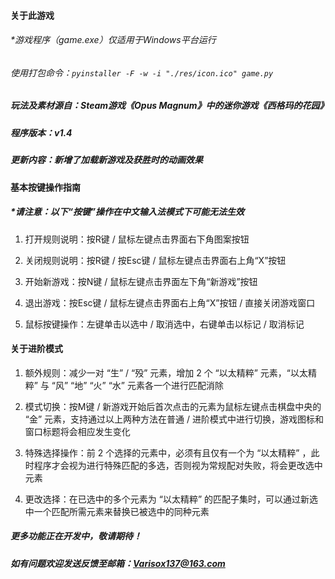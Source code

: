 #### 关于此游戏

###### \*游戏程序（game.exe）仅适用于Windows平台运行

###### 使用打包命令：`pyinstaller -F -w -i "./res/icon.ico" game.py`

##### 玩法及素材源自：Steam游戏《Opus Magnum》中的迷你游戏《西格玛的花园》

##### 程序版本：v1.4

##### 更新内容：新增了加载新游戏及获胜时的动画效果



#### 基本按键操作指南

##### \*请注意：以下“按键”操作在中文输入法模式下可能无法生效

1. 打开规则说明：按R键 / 鼠标左键点击界面右下角图案按钮

2. 关闭规则说明：按R键 / 按Esc键 / 鼠标左键点击界面右上角“X”按钮

3. 开始新游戏：按N键 / 鼠标左键点击界面左下角“新游戏”按钮

4. 退出游戏：按Esc键 / 鼠标左键点击界面右上角“X”按钮 / 直接关闭游戏窗口

5. 鼠标按键操作：左键单击以选中 / 取消选中，右键单击以标记 / 取消标记

#### 关于进阶模式

1. 额外规则：减少一对 “生” / “殁” 元素，增加 2 个 “以太精粹” 元素，“以太精粹” 与 “风” “地” “火” “水” 元素各一个进行匹配消除
2. 模式切换：按M键 / 新游戏开始后首次点击的元素为鼠标左键点击棋盘中央的 “金” 元素，支持通过以上两种方法在普通 / 进阶模式中进行切换，游戏图标和窗口标题将会相应发生变化

3. 特殊选择操作：前 2 个选择的元素中，必须有且仅有一个为 “以太精粹” ，此时程序才会视为进行特殊匹配的多选，否则视为常规配对失败，将会更改选中元素
4. 更改选择：在已选中的多个元素为 “以太精粹” 的匹配子集时，可以通过新选中一个匹配所需元素来替换已被选中的同种元素



##### 更多功能正在开发中，敬请期待！

##### 如有问题欢迎发送反馈至邮箱：Varisox137@163.com
